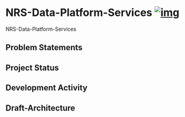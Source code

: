 # NRS-Data-Platform-Services [![img](https://img.shields.io/badge/Lifecycle-Experimental-339999)](https://github.com/bcgov/repomountie/blob/master/doc/lifecycle-badges.md)

NRS-Data-Platform-Services

## Problem Statements

## Project Status

## Development Activity

## Draft-Architecture